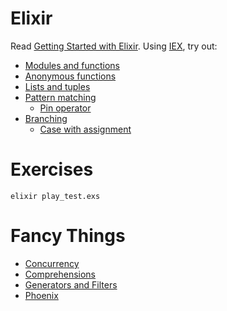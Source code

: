 # Elixir

Read [Getting Started with Elixir](http://elixir-lang.org/getting-started/introduction.html). 
Using [IEX](http://elixir-lang.org/getting-started/introduction.html#interactive-mode), try out:

- [Modules and functions](http://elixir-lang.org/getting-started/modules.html#named-functions)
- [Anonymous functions](http://elixir-lang.org/getting-started/modules.html#function-capturing)
- [Lists and tuples](http://elixir-lang.org/getting-started/basic-types.html#linked-lists)
- [Pattern matching](http://elixir-lang.org/getting-started/pattern-matching.html#pattern-matching)
  - [Pin operator](http://elixir-lang.org/getting-started/pattern-matching.html#the-pin-operator)
- [Branching](http://elixir-lang.org/getting-started/case-cond-and-if.html)
  - [Case with assignment](http://elixir-lang.org/getting-started/case-cond-and-if.html#case)

# Exercises

```
elixir play_test.exs
```

# Fancy Things

- [Concurrency](http://elixir-lang.org/getting-started/processes.html)
- [Comprehensions](http://elixir-lang.org/getting-started/comprehensions.html)
- [Generators and Filters](http://elixir-lang.org/getting-started/comprehensions.html)
- [Phoenix](http://www.phoenixframework.org/)